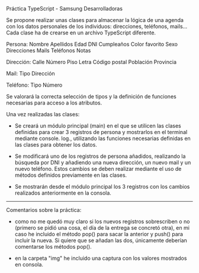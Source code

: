 Práctica TypeScript - Samsung Desarrolladoras

Se propone realizar unas clases para almacenar la lógica de una agenda con los datos
personales de los individuos: direcciones, teléfonos, mails… Cada clase ha de
crearse en un archivo TypeScript diferente.

Persona: 
Nombre 
Apellidos 
Edad 
DNI 
Cumpleaños 
Color favorito 
Sexo 
Direcciones
Mails
Teléfonos
Notas

Dirección:
Calle
Número
Piso
Letra
Código postal
Población
Provincia

Mail:
Tipo
Dirección

Teléfono:
Tipo 
Número 

Se valorará la correcta selección de tipos y la definición de funciones necesarias
para acceso a los atributos.

Una vez realizadas las clases:
* Se creará un módulo principal (main) en el que se utilicen las clases definidas
para crear 3 registros de persona y mostrarlos en el terminal mediante console.
log., utilizando las funciones necesarias definidas en las clases para obtener
los datos.

* Se modificará uno de los registros de persona añadidos, realizando la búsqueda
por DNI y añadiendo una nueva dirección, un nuevo mail y un nuevo
teléfono. Estos cambios se deben realizar mediante el uso de métodos definidos
previamente en las clases.
 
* Se mostrarán desde el módulo principal los 3 registros con los cambios realizados
anteriormente en la consola.

-----------------------------------------

Comentarios sobre la práctica:

- como no me quedó muy claro si los nuevos registros sobrescriben o no (primero se pidió una cosa, el día de la entrega se concretó otra), en mi caso he incluido
el método pop() para sacar la anterior y push() para incluir la nueva. Si quiere que se añadan las dos, únicamente deberían comentarse los métodos pop().

- en la carpeta "img" he incluido una captura con los valores mostrados en consola.